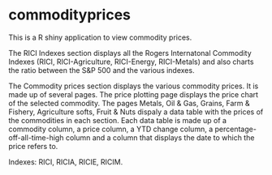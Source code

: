 # commodityprices

This is a R shiny application to view commodity prices.

The RICI Indexes section displays all the Rogers Internatonal Commodity Indexes (RICI, RICI-Agriculture, RICI-Energy, RICI-Metals) and also charts the ratio between the S&P 500 and the various indexes.

The Commodity prices section displays the various commodity prices. It is made up of several pages. 
The price plotting page displays the price chart of the selected commodity.
The pages Metals, Oil & Gas, Grains, Farm & Fishery, Agriculture softs, Fruit & Nuts dispaly a data table with the prices of the commodities in each section. Each data table is made up of a commodity column, a price column, a YTD change column, a percentage-off-all-time-high column and a column that displays the date to which the price refers to.


Indexes: RICI, RICIA, RICIE, RICIM.

